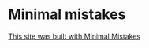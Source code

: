 # Minimal mistakes

<a href="https://github.com/mmistakes/minimal-mistakes"> This site was built with Minimal Mistakes </a>
